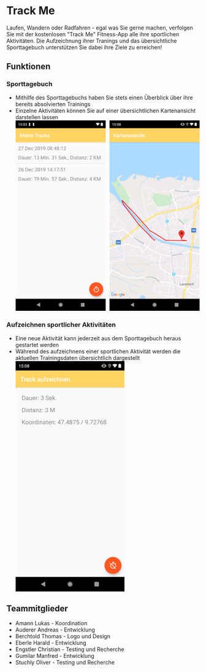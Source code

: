 # Track Me
Laufen, Wandern oder Radfahren - egal was Sie gerne machen, verfolgen Sie mit der kostenlosen "Track Me"
Fitness-App alle ihre sportlichen Aktivitäten. Die Aufzeichnung ihrer Tranings und das übersichtliche Sporttagebuch
unterstützen Sie dabei ihre Ziele zu erreichen!

## Funktionen
### Sporttagebuch
- Mithilfe des Sporttagebuchs haben Sie stets einen Überblick über ihre bereits absolvierten Trainings
- Einzelne Aktivitäten können Sie auf einer übersichtlichen Kartenansicht darstellen lassen
![Übersicht aller bereits aufgezeichneten Tracks](Screenshot_20200127-150346.png)

### Aufzeichnen sportlicher Aktivitäten
- Eine neue Aktivität kann jederzeit aus dem Sporttagebuch heraus gestartet werden
- Während des aufzeichnens einer sportlichen Aktivität werden die aktuellen Trainingsdaten übersichtlich dargestellt
![Aufzeichnen eines neuen Tracks](Screenshot_20200127-150837.png)

## Teammitglieder
- Amann Lukas - Koordination
- Auderer Andreas - Entwicklung
- Berchtold Thomas - Logo und Design
- Eberle Harald - Entwicklung
- Engstler Christian - Testing und Recherche
- Gumilar Manfred - Entwicklung
- Stuchly Oliver - Testing und Recherche